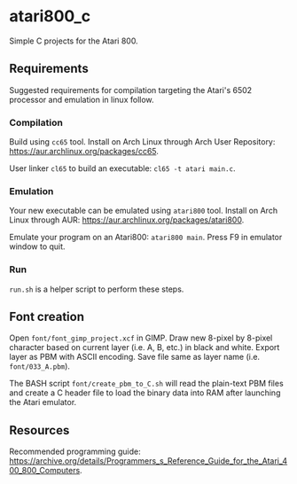 # atari800_c
Simple C projects for the Atari 800.

## Requirements
Suggested requirements for compilation targeting the Atari's 6502 processor and emulation in linux follow.

### Compilation
Build using `cc65` tool. Install on Arch Linux through Arch User Repository: https://aur.archlinux.org/packages/cc65.

User linker `cl65` to build an executable: `cl65 -t atari main.c`.

### Emulation
Your new executable can be emulated using `atari800` tool. Install on Arch Linux through AUR: https://aur.archlinux.org/packages/atari800.

Emulate your program on an Atari800: `atari800 main`. Press F9 in emulator window to quit.

### Run
`run.sh` is a helper script to perform these steps.

## Font creation
Open `font/font_gimp_project.xcf` in GIMP. Draw new 8-pixel by 8-pixel character based on current layer (i.e. A, B, etc.) in black and white. Export layer as PBM with ASCII encoding. Save file same as layer name (i.e. `font/033_A.pbm`).

The BASH script `font/create_pbm_to_C.sh` will read the plain-text PBM files and create a C header file to load the binary data into RAM after launching the Atari emulator.

## Resources
Recommended programming guide: https://archive.org/details/Programmers_s_Reference_Guide_for_the_Atari_400_800_Computers.